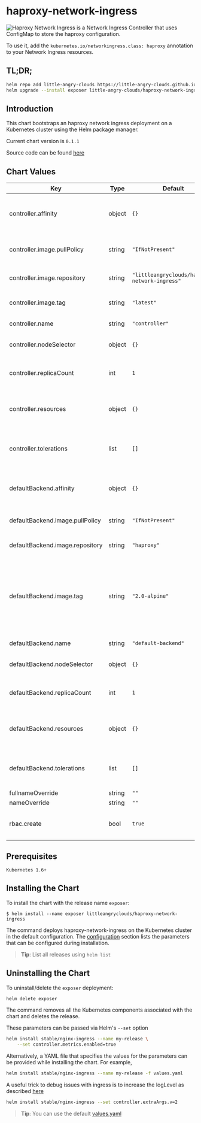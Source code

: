 haproxy-network-ingress
=======================

![Haproxy Network Ingress](https://github.com/little-angry-clouds/haproxy-network-ingress) is a Network
Ingress Controller that uses ConfigMap to store the haproxy configuration.

To use it, add the `kubernetes.io/networkingress.class: haproxy` annotation to
your Network Ingress resources.

## TL;DR;

```bash
helm repo add little-angry-clouds https://little-angry-clouds.github.io/
helm upgrade --install exposer little-angry-clouds/haproxy-network-ingress
```

## Introduction
This chart bootstraps an haproxy network ingress deployment on a Kubernetes
cluster using the Helm package manager.

Current chart version is `0.1.1`

Source code can be found [here](https://github.com/little-angry-clouds/charts/tree/master/haproxy-network-ingress)

## Chart Values

| Key | Type | Default | Description |
|-----|------|---------|-------------|
| controller.affinity | object | `{}` | node/pod affinities (requires Kubernetes >=1.6) |
| controller.image.pullPolicy | string | `"IfNotPresent"` | controller's docker image pull policy |
| controller.image.repository | string | `"littleangryclouds/haproxy-network-ingress"` | controller's docker image |
| controller.image.tag | string | `"latest"` | controller's docker image tag |
| controller.name | string | `"controller"` | controller's name |
| controller.nodeSelector | object | `{}` | node labels for pod assignment |
| controller.replicaCount | int | `1` | controller's desired number of pods |
| controller.resources | object | `{}` | controller pod resource requests & limits |
| controller.tolerations | list | `[]` | node taints to tolerate (requires Kubernetes >=1.6) |
| defaultBackend.affinity | object | `{}` | node/pod affinities (requires Kubernetes >=1.6) |
| defaultBackend.image.pullPolicy | string | `"IfNotPresent"` | backend's image pull policy |
| defaultBackend.image.repository | string | `"haproxy"` | backend's docker image |
| defaultBackend.image.tag | string | `"2.0-alpine"` | backend's docker image tag (Warning: Should be based on alpine because of the config reloader) |
| defaultBackend.name | string | `"default-backend"` | backend's name |
| defaultBackend.nodeSelector | object | `{}` | node labels for pod assignment |
| defaultBackend.replicaCount | int | `1` | backend's desired number of pods |
| defaultBackend.resources | object | `{}` | backend's pod resource requests & limits |
| defaultBackend.tolerations | list | `[]` | node taints to tolerate (requires Kubernetes >=1.6) |
| fullnameOverride | string | `""` |  |
| nameOverride | string | `""` |  |
| rbac.create | bool | `true` | if true, create & use RBAC resources |


## Prerequisites

`Kubernetes 1.6+`

## Installing the Chart

To install the chart with the release name `exposer`:

```console
$ helm install --name exposer littleangryclouds/haproxy-network-ingress
```

The command deploys haproxy-network-ingress on the Kubernetes cluster in the default
configuration. The [configuration](#charts-values) section lists the parameters
that can be configured during installation.

> **Tip**: List all releases using `helm list`

## Uninstalling the Chart

To uninstall/delete the `exposer` deployment:

```bash
helm delete exposer
```

The command removes all the Kubernetes components associated with the chart and
deletes the release.

These parameters can be passed via Helm's `--set` option

```bash
helm install stable/nginx-ingress --name my-release \
    --set controller.metrics.enabled=true
```

Alternatively, a YAML file that specifies the values for the parameters can be
provided while installing the chart. For example,

```bash
helm install stable/nginx-ingress --name my-release -f values.yaml
```

A useful trick to debug issues with ingress is to increase the logLevel
as described [here](https://github.com/kubernetes/ingress-nginx/blob/master/docs/troubleshooting.md#debug)

```bash
helm install stable/nginx-ingress --set controller.extraArgs.v=2
```
> **Tip**: You can use the default [values.yaml](values.yaml)
